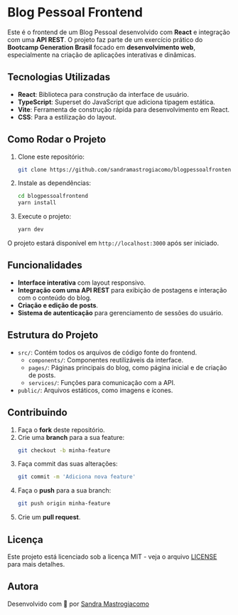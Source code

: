
# Blog Pessoal Frontend

Este é o frontend de um Blog Pessoal desenvolvido com **React** e integração com uma **API REST**. O projeto faz parte de um exercício prático do **Bootcamp Generation Brasil** focado em **desenvolvimento web**, especialmente na criação de aplicações interativas e dinâmicas.

## Tecnologias Utilizadas

- **React**: Biblioteca para construção da interface de usuário.
- **TypeScript**: Superset do JavaScript que adiciona tipagem estática.
- **Vite**: Ferramenta de construção rápida para desenvolvimento em React.
- **CSS**: Para a estilização do layout.

## Como Rodar o Projeto

1. Clone este repositório:
   ```bash
   git clone https://github.com/sandramastrogiacomo/blogpessoalfrontend.git
   ```

2. Instale as dependências:
   ```bash
   cd blogpessoalfrontend
   yarn install
   ```

3. Execute o projeto:
   ```bash
   yarn dev
   ```

O projeto estará disponível em `http://localhost:3000` após ser iniciado.

## Funcionalidades

- **Interface interativa** com layout responsivo.
- **Integração com uma API REST** para exibição de postagens e interação com o conteúdo do blog.
- **Criação e edição de posts**.
- **Sistema de autenticação** para gerenciamento de sessões do usuário.

## Estrutura do Projeto

- `src/`: Contém todos os arquivos de código fonte do frontend.
  - `components/`: Componentes reutilizáveis da interface.
  - `pages/`: Páginas principais do blog, como página inicial e de criação de posts.
  - `services/`: Funções para comunicação com a API.
- `public/`: Arquivos estáticos, como imagens e ícones.

## Contribuindo

1. Faça o **fork** deste repositório.
2. Crie uma **branch** para a sua feature:
   ```bash
   git checkout -b minha-feature
   ```
3. Faça commit das suas alterações:
   ```bash
   git commit -m 'Adiciona nova feature'
   ```
4. Faça o **push** para a sua branch:
   ```bash
   git push origin minha-feature
   ```
5. Crie um **pull request**.

## Licença

Este projeto está licenciado sob a licença MIT - veja o arquivo [LICENSE](LICENSE) para mais detalhes.

## Autora

Desenvolvido com 💖 por [Sandra Mastrogiacomo](https://www.linkedin.com/in/sandramastrogiacomo/)
